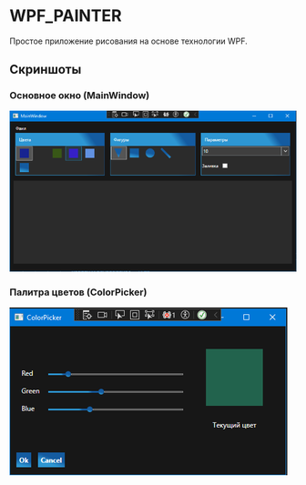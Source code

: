 # WPF_PAINTER

Простое приложение рисования на основе технологии WPF.

## Скриншоты

### Основное окно (MainWindow)
![Главное окно](MainWindow.png)

### Палитра цветов (ColorPicker)
![Палитра цветов](ColorPickerDialog.png)
